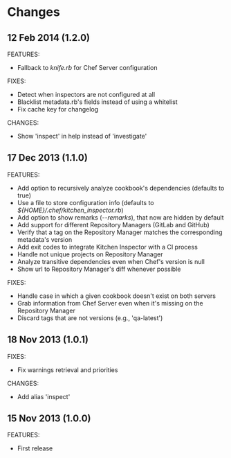Changes
==

12 Feb 2014 (1.2.0)
--

FEATURES:

* Fallback to *knife.rb* for Chef Server configuration

FIXES:

* Detect when inspectors are not configured at all
* Blacklist metadata.rb's fields instead of using a whitelist
* Fix cache key for changelog

CHANGES:

* Show 'inspect' in help instead of 'investigate'

17 Dec 2013 (1.1.0)
--

FEATURES:

* Add option to recursively analyze cookbook's dependencies (defaults to true)
* Use a file to store configuration info (defaults to *${HOME}/.chef/kitchen_inspector.rb*)
* Add option to show remarks (*--remarks*), that now are hidden by default
* Add support for different Repository Managers (GitLab and GitHub)
* Verify that a tag on the Repository Manager matches the corresponding metadata's version
* Add exit codes to integrate Kitchen Inspector with a CI process
* Handle not unique projects on Repository Manager
* Analyze transitive dependencies even when Chef's version is null
* Show url to Repository Manager's diff whenever possible

FIXES:

* Handle case in which a given cookbook doesn't exist on both servers
* Grab information from Chef Server even when it's missing on the Repository Manager
* Discard tags that are not versions (e.g., 'qa-latest')

18 Nov 2013 (1.0.1)
--

FIXES:

* Fix warnings retrieval and priorities

CHANGES:

* Add alias 'inspect'

15 Nov 2013 (1.0.0)
--

FEATURES:

* First release